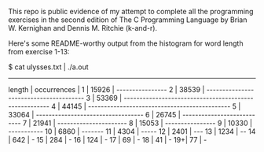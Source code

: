 This repo is public evidence of my attempt to complete all the programming exercises in the second edition of The C Programming Language by Brian W. Kernighan and Dennis M. Ritchie (k-and-r).

Here's some README-worthy output from the histogram for word length from exercise 1-13:

$ cat ulysses.txt | ./a.out 

------------------------------------------------------------------------
length | occurrences |
     1 |       15926 | ----------------
     2 |       38539 | ---------------------------------------
     3 |       53369 | ------------------------------------------------------
     4 |       44145 | ---------------------------------------------
     5 |       33064 | ----------------------------------
     6 |       26745 | ---------------------------
     7 |       21941 | ----------------------
     8 |       15053 | ----------------
     9 |       10330 | -----------
    10 |        6860 | -------
    11 |        4304 | -----
    12 |        2401 | ---
    13 |        1234 | --
    14 |         642 | -
    15 |         284 | -
    16 |         124 | -
    17 |          69 | -
    18 |          41 | -
    19+|          77 | -

